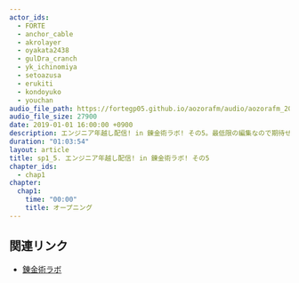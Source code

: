 ```yaml
---
actor_ids:
  - FORTE
  - anchor_cable
  - akrolayer
  - oyakata2438
  - gulDra_cranch
  - yk_ichinomiya
  - setoazusa
  - erukiti
  - kondoyuko
  - youchan
audio_file_path: https://fortegp05.github.io/aozorafm/audio/aozorafm_20180101_05.mp3
audio_file_size: 27900
date: 2019-01-01 16:00:00 +0900
description: エンジニア年越し配信! in 錬金術ラボ! その5。最低限の編集なので期待せず音量は低めで聞くことを推奨します!
duration: "01:03:54"
layout: article
title: sp1_5. エンジニア年越し配信! in 錬金術ラボ! その5
chapter_ids:
  - chap1
chapter:
  chap1:
    time: "00:00"
    title: オープニング
---
```


## 関連リンク
- [錬金術ラボ](https://note.mu/oyakata2438/n/n61dfd82ab189)
